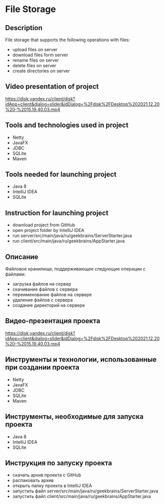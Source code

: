 # File Storage

## Description
File storage that supports the following operations with files:
- upload files on server
- download files form server
- rename files on server
- delete files on server
- create directories on server

## Video presentation of project
https://disk.yandex.ru/client/disk?idApp=client&dialog=slider&idDialog=%2Fdisk%2FDesktop%202021.12.20%20-%2015.19.40.03.mp4

 ## Tools and technologies used in project
- Netty
- JavaFX
- JDBC
- SQLite
- Maven

## Tools needed for launching project
- Java 8
- IntelliJ IDEA
- SQLite

## Instruction for launching project
- download project from GitHub
- open project folder by IntelliJ IDEA
- run server/src/main/java/ru/geekbrains/ServerStarter.java
- run client/src/main/java/ru/geekbrains/AppStarter.java

## Описание
Файловое хранилище, поддерживающее следующие операции с файлами:
- загрузка файлов на сервер
- скачивание файлов с сервера
- переименование файлов на сервере
- удаление файлов с сервера
- создание директорий на сервере

## Видео-презентация проекта
https://disk.yandex.ru/client/disk?idApp=client&dialog=slider&idDialog=%2Fdisk%2FDesktop%202021.12.20%20-%2015.19.40.03.mp4

## Инструменты и технологии, использованные при создании проекта
- Netty
- JavaFX
- JDBC
- SQLite
- Maven

## Инструменты, необходимые для запуска проекта
- Java 8
- IntelliJ IDEA
- SQLite

## Инструкция по запуску проекта
- скачать архив проекта с GitHub
- распаковать архив
- открыть папку проекта в IntelliJ IDEA
- запустить файл server/src/main/java/ru/geekbrains/ServerStarter.java
- запустить файл client/src/main/java/ru/geekbrains/AppStarter.java
